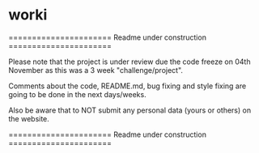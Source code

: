 # worki

====================== Readme under construction ======================

Please note that the project is under review due the code freeze on 04th November as this was a 3 week "challenge/project".

Comments about the code, README.md, bug fixing and style fixing are going to be done in the next days/weeks.

Also be aware that to NOT submit any personal data (yours or others) on the website.

====================== Readme under construction ======================




